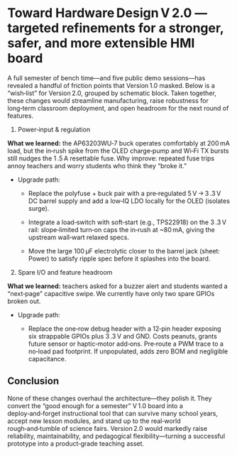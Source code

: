 # Toward Hardware Design V 2.0 — targeted refinements for a stronger, safer, and more extensible HMI board

A full semester of bench time—and five public demo sessions—has revealed a handful of friction points that Version 1.0 masked. Below is a “wish‑list” for Version 2.0, grouped by schematic block. Taken together, these changes would streamline manufacturing, raise robustness for long‑term classroom deployment, and open headroom for the next round of features.

1. Power‑input & regulation

**What we learned:** the AP63203WU‑7 buck operates comfortably at 200 mA load, but the in‑rush spike from the OLED charge‑pump and Wi‑Fi TX bursts still nudges the 1 .5 A resettable fuse. Why improve: repeated fuse trips annoy teachers and worry students who think they “broke it.”

- Upgrade path:
    - Replace the polyfuse + buck pair with a pre‑regulated 5 V → 3 .3 V DC barrel supply and add a low‑IQ LDO locally for the OLED (isolates surge).

    - Integrate a load‑switch with soft‑start (e.g., TPS22918) on the 3 .3 V rail: slope‑limited turn‑on caps the in‑rush at ~80 mA, giving the upstream wall‑wart relaxed specs.

    - Move the large 100 µF electrolytic closer to the barrel jack (sheet: Power) to satisfy ripple spec before it splashes into the board.

2. Spare I/O and feature headroom

**What we learned:** teachers asked for a buzzer alert and students wanted a “next‑page” capacitive swipe. We currently have only two spare GPIOs broken out.

- Upgrade path:

    - Replace the one‑row debug header with a 12‑pin header exposing six strappable GPIOs plus 3 .3 V and GND. Costs peanuts, grants future sensor or haptic‑motor add‑ons.
    Pre‑route a PWM trace to a no‑load pad footprint. If unpopulated, adds zero BOM and negligible capacitance.

## Conclusion

None of these changes overhaul the architecture—they polish it. They convert the “good enough for a semester” V 1.0 board into a deploy‑and‑forget instructional tool that can survive many school years, accept new lesson modules, and stand up to the real‑world rough‑and‑tumble of science fairs. Version 2.0 would markedly raise reliability, maintainability, and pedagogical flexibility—turning a successful prototype into a product‑grade teaching asset. 